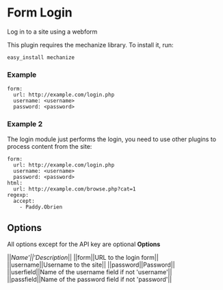# Form Login

Log in to a site using a webform

This plugin requires the mechanize library. To install it, run:


    easy_install mechanize


### Example


    form:
      url: http://example.com/login.php
      username: <username>
      password: <password>


### Example 2

The login module just performs the login, you need to use other plugins to process content from the site:


    form:
      url: http://example.com/login.php
      username: <username>
      password: <password>
    html:
      url: http://example.com/browse.php?cat=1
    regexp:
      accept:
        - Paddy.Obrien




## Options

All options except for the API key are optional
**Options**

||**Name*'||'*Description**||
||form||URL to the login form||
||username||Username to the site||
||password||Password||
||userfield||Name of the username field if not 'username'||
||passfield||Name of the password field if not 'password'||
